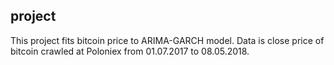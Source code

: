 
 <Time Series> project
----------------

This project fits bitcoin price to ARIMA-GARCH model. Data is close price of bitcoin crawled at Poloniex from 01.07.2017 to 08.05.2018.
